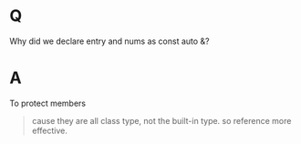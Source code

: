 # Q
Why did we declare entry and nums as const auto &?

# A
To protect members

> cause they are all class type, not the built-in type. so reference more effective.